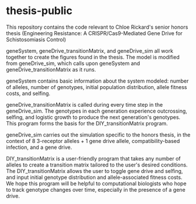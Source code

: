 # thesis-public

This repository contains the code relevant to Chloe Rickard's senior honors thesis (Engineering Resistance: A CRISPR/Cas9-Mediated Gene Drive for Schistosomiasis Control)

geneSystem, geneDrive_transitionMatrix, and geneDrive_sim all work together to create the figures found in the thesis.  The model is modified from geneDrive_sim, which calls upon geneSystem and geneDrive_transitionMatrix as it runs.

geneSystem contains basic information about the system modeled: number of alleles, number of genotypes, initial population distribution, allele fitness costs, and selfing.

geneDrive_transitionMatrix is called during every time step in the geneDrive_sim.  The genotypes in each generation experience outcrossing, selfing, and logistic growth to produce the next generation's genotypes.  This program forms the basis for the DIY_transitionMatrix program.

geneDrive_sim carries out the simulation specific to the honors thesis, in the context of 8 3-receptor alleles + 1 gene drive allele, compatibility-based infection, and a gene drive. 

DIY_transitionMatrix is a user-friendly program that takes any number of alleles to create a transition matrix tailored to the user's desired conditions.  The DIY_transitionMatrix allows the user to toggle gene drive and selfing, and input initial genotype distribution and allele-associated fitness costs.  We hope this program will be helpful to computational biologists who hope to track genotype changes over time, especially in the presence of a gene drive.
